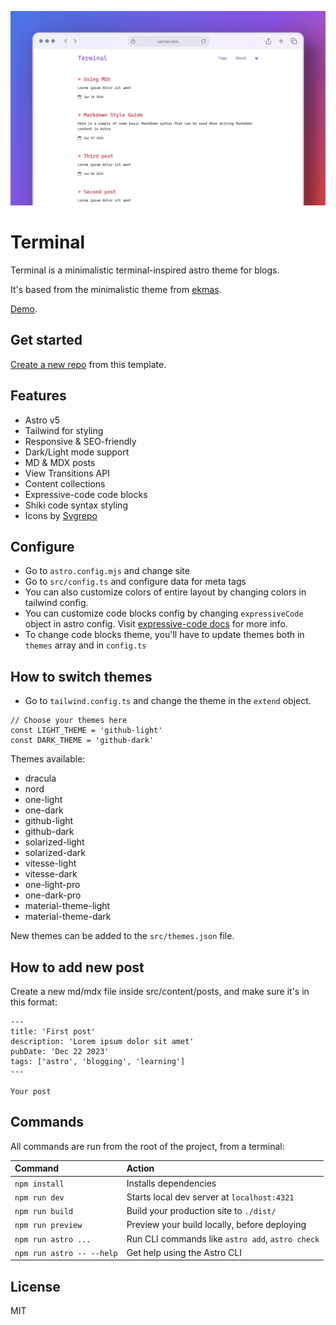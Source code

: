 ![Terminal](./public/screen-terminal-light.webp)

# Terminal

Terminal is a minimalistic terminal-inspired astro theme for blogs.

It's based from the minimalistic theme from [ekmas](https://github.com/ekmas).

[Demo](https://terminal-astro.netlify.app/).

## Get started

[Create a new repo](https://github.com/dhadjhenni/terminal-astro-blog/generate) from this template.

## Features

- Astro v5
- Tailwind for styling
- Responsive & SEO-friendly
- Dark/Light mode support
- MD & MDX posts
- View Transitions API
- Content collections
- Expressive-code code blocks
- Shiki code syntax styling
- Icons by [Svgrepo](https://www.svgrepo.com/)

## Configure

- Go to `astro.config.mjs` and change site
- Go to `src/config.ts` and configure data for meta tags
- You can also customize colors of entire layout by changing colors in tailwind config.
- You can customize code blocks config by changing `expressiveCode` object in astro config. Visit [expressive-code docs](https://expressive-code.com/reference/configuration) for more info.
- To change code blocks theme, you'll have to update themes both in `themes` array and in `config.ts`

## How to switch themes

- Go to `tailwind.config.ts` and change the theme in the `extend` object.

```
// Choose your themes here
const LIGHT_THEME = 'github-light'
const DARK_THEME = 'github-dark'
```

Themes available:
- dracula
- nord
- one-light
- one-dark
- github-light
- github-dark
- solarized-light
- solarized-dark
- vitesse-light
- vitesse-dark
- one-light-pro
- one-dark-pro
- material-theme-light
- material-theme-dark

New themes can be added to the `src/themes.json` file.

## How to add new post

Create a new md/mdx file inside src/content/posts, and make sure it's in this format:

```
---
title: 'First post'
description: 'Lorem ipsum dolor sit amet'
pubDate: 'Dec 22 2023'
tags: ['astro', 'blogging', 'learning']
---

Your post
```

## Commands

All commands are run from the root of the project, from a terminal:

| Command                   | Action                                           |
| :------------------------ | :----------------------------------------------- |
| `npm install`             | Installs dependencies                            |
| `npm run dev`             | Starts local dev server at `localhost:4321`      |
| `npm run build`           | Build your production site to `./dist/`          |
| `npm run preview`         | Preview your build locally, before deploying     |
| `npm run astro ...`       | Run CLI commands like `astro add`, `astro check` |
| `npm run astro -- --help` | Get help using the Astro CLI                     |

## License

MIT
